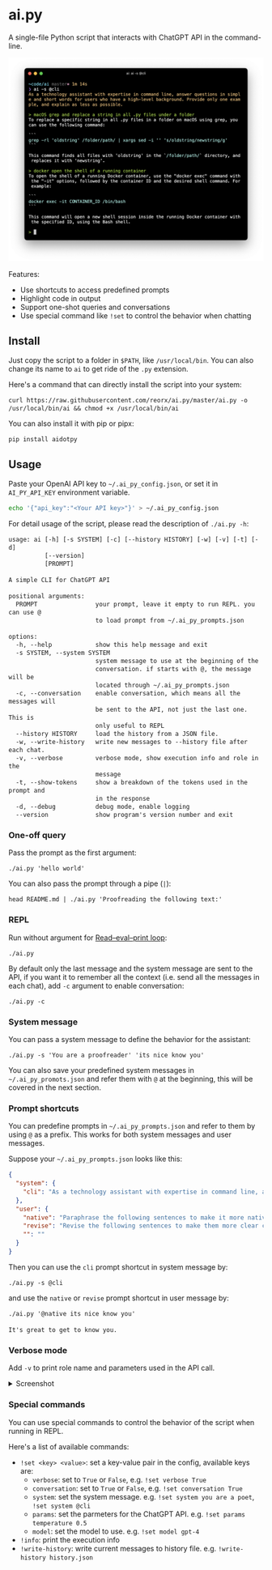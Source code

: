 # ai.py

A single-file Python script that interacts with ChatGPT API in the command-line.

![](images/screenshot-repl.png)

Features:
- Use shortcuts to access predefined prompts
- Highlight code in output
- Support one-shot queries and conversations
- Use special command like `!set` to control the behavior when chatting


## Install

Just copy the script to a folder in `$PATH`, like `/usr/local/bin`. You can also change its name to `ai` to get ride of the `.py` extension.

Here's a command that can directly install the script into your system:

```
curl https://raw.githubusercontent.com/reorx/ai.py/master/ai.py -o /usr/local/bin/ai && chmod +x /usr/local/bin/ai
```

You can also install it with pip or pipx:

```
pip install aidotpy
```

## Usage

Paste your OpenAI API key to `~/.ai_py_config.json`, or set it in `AI_PY_API_KEY` environment variable.

```bash
echo '{"api_key":"<Your API key>"}' > ~/.ai_py_config.json
```

For detail usage of the script, please read the description of `./ai.py -h`:

```
usage: ai [-h] [-s SYSTEM] [-c] [--history HISTORY] [-w] [-v] [-t] [-d]
          [--version]
          [PROMPT]

A simple CLI for ChatGPT API

positional arguments:
  PROMPT                your prompt, leave it empty to run REPL. you can use @
                        to load prompt from ~/.ai_py_prompts.json

options:
  -h, --help            show this help message and exit
  -s SYSTEM, --system SYSTEM
                        system message to use at the beginning of the
                        conversation. if starts with @, the message will be
                        located through ~/.ai_py_prompts.json
  -c, --conversation    enable conversation, which means all the messages will
                        be sent to the API, not just the last one. This is
                        only useful to REPL
  --history HISTORY     load the history from a JSON file.
  -w, --write-history   write new messages to --history file after each chat.
  -v, --verbose         verbose mode, show execution info and role in the
                        message
  -t, --show-tokens     show a breakdown of the tokens used in the prompt and
                        in the response
  -d, --debug           debug mode, enable logging
  --version             show program's version number and exit
```

### One-off query

Pass the prompt as the first argument:

```
./ai.py 'hello world'
```

You can also pass the prompt through a pipe (`|`):

```
head README.md | ./ai.py 'Proofreading the following text:'
```

### REPL

Run without argument for [Read–eval–print loop](https://en.wikipedia.org/wiki/Read%E2%80%93eval%E2%80%93print_loop):

```
./ai.py
```

By default only the last message and the system message are sent to the API,
if you want it to remember all the context (i.e. send all the messages in each chat),
add `-c` argument to enable conversation:

```
./ai.py -c
```

### System message

You can pass a system message to define the behavior for the assistant:

```
./ai.py -s 'You are a proofreader' 'its nice know you'
```

You can also save your predefined system messages in `~/.ai_py_promots.json`
and refer them with `@` at the beginning, this will be covered in the next section.


### Prompt shortcuts

You can predefine prompts in `~/.ai_py_prompts.json` and refer to them by using `@` as a prefix.
This works for both system messages and user messages.

Suppose your `~/.ai_py_prompts.json` looks like this:

```json
{
  "system": {
    "cli": "As a technology assistant with expertise in command line, answer questions in simple and short words for users who have a high-level background. Provide only one example, and explain as less as possible."
  },
  "user": {
    "native": "Paraphrase the following sentences to make it more native:\n",
    "revise": "Revise the following sentences to make them more clear concise and coherent:\n",
    "": ""
  }
}
```

Then you can use the `cli` prompt shortcut in system message by:

```
./ai.py -s @cli
```

and use the `native` or `revise` prompt shortcut in user message by:

```
./ai.py '@native its nice know you'

It's great to get to know you.
```

### Verbose mode

Add `-v` to print role name and parameters used in the API call.

<details>
  <summary>Screenshot</summary>

  ![](images/screenshot-repl-verbose.png)
</details>

### Special commands

You can use special commands to control the behavior of the script when running in REPL.

Here's a list of available commands:

- `!set <key> <value>`: set a key-value pair in the config, available keys are:
  - `verbose`: set to `True` or `False`, e.g. `!set verbose True`
  - `conversation`: set to `True` or `False`, e.g. `!set conversation True`
  - `system`: set the system message. e.g. `!set system you are a poet`, `!set system @cli`
  - `params`: set the parmeters for the ChatGPT API. e.g. `!set params temperature 0.5`
  - `model`: set the model to use. e.g. `!set model gpt-4`
- `!info`: print the execution info
- `!write-history`: write current messages to history file. e.g. `!write-history history.json`

